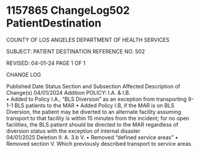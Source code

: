 # 1157865 ChangeLog502 PatientDestination

COUNTY OF LOS ANGELES 
DEPARTMENT OF HEALTH SERVICES                                  
 
SUBJECT: PATIENT DESTINATION REFERENCE NO. 502 
 
REVISED: 04-01-24 PAGE 1 OF 1 
 
CHANGE LOG 
 
Published 
Date 
Status Section and 
Subsection Affected 
Description of Change(s) 
04/01/2024 Addition POLICY: I.A. & I.B.  
• Added to Policy I.A., “BLS 
Diversion” as an exception from 
transporting 9-1-1 BLS patients 
to the MAR 
• Added Policy I.B, if the MAR is 
on BLS Diversion, the patient 
may be diverted to an alternate 
facility assuming transport to that 
facility is within 15 minutes from 
the incident; for no open 
facilities, the BLS patient should 
be directed to the MAR 
regardless of diversion status 
with the exception of internal 
disaster  
04/01/2025 Deletion II: A. 3.b 
V. 
• Removed “defined service areas” 
• Removed section V. Which 
previously described transport to 
service areas.
